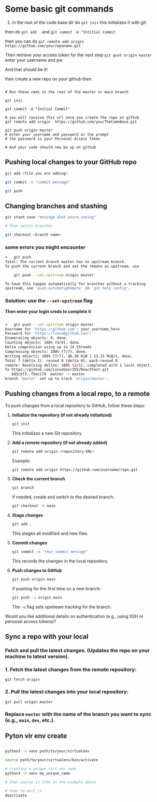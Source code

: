 
# Some basic git commands

1. in the root of the code base dir
do `git init`
this initializes it with git

then do `git add .`
and `git commit -m "Intitial Commit`

then you can do
`git remote add origin https://github.com/you/reponame.git`

Then retrieve your access token for the next step
`git push origin master`
enter your username and pw

And that should be it!

then create a new repo on your github
then

```shell

# Run these cmds in the root of the master or main branch

git init

git commit -m "Initial Commit"

# you will receive this url once you create the repo on github
git remote add origin  https://github.com/you/TheCodeBase.git

git push origin master
# enter your username and password at the prompt
# the password is your Personal Access Token

# And your code should now be up on github

```

## Pushing local changes to your GitHub repo

```bash
git add <file you are adding>

git commit -m "commit message"

git push

```

## Changing branches and stashing
```bash
git stash save "message what youre saving"

# Then switch branches

git checkout <branch name>

```


### some errors you might encounter
```bash
➜   git push
fatal: The current branch master has no upstream branch.
To push the current branch and set the remote as upstream, use

    git push --set-upstream origin master

To have this happen automatically for branches without a tracking
upstream, see 'push.autoSetupRemote' in 'git help config'.
```

### Solution: use the `--set-upstream` flag
**Then enter your login creds to complete it**
```bash

➜   git push --set-upstream origin master
Username for 'https://github.com': your_username_here
Password for 'https://linux@github.com': 
Enumerating objects: 9, done.
Counting objects: 100% (9/9), done.
Delta compression using up to 24 threads
Compressing objects: 100% (7/7), done.
Writing objects: 100% (7/7), 46.30 KiB | 23.15 MiB/s, done.
Total 7 (delta 1), reused 0 (delta 0), pack-reused 0
remote: Resolving deltas: 100% (1/1), completed with 1 local object.
To https://github.com/LinuxUser255/ReactFast.git
   6d3c5f3..f5ec179  master -> master
branch 'master' set up to track 'origin/master'.

```



## Pushing changes from a local repo, to a remote

To push changes from a local repository to GitHub, follow these steps:

1. **Initialize the repository (if not already initialized)**
    
    ```sh
    git init
    ```
    
    This initializes a new Git repository.
    
2. **Add a remote repository (if not already added)**
    
    ```sh
    git remote add origin <repository-URL>
    ```
    
    Example:
    
    ```sh
    git remote add origin https://github.com/username/repo.git
    ```
    
3. **Check the current branch**
    
    ```sh
    git branch
    ```
    
    If needed, create and switch to the desired branch:
    
    ```sh
    git checkout -b main
    ```
    
4. **Stage changes**
    
    ```sh
    git add .
    ```
    
    This stages all modified and new files.
    
5. **Commit changes**
    
    ```sh
    git commit -m "Your commit message"
    ```
    
    This records the changes in the local repository.
    
6. **Push changes to GitHub**
    
    ```sh
    git push origin main
    ```
    
    If pushing for the first time on a new branch:
    
    ```sh
    git push -u origin main
    ```
    
    The `-u` flag sets upstream tracking for the branch.
    

Would you like additional details on authentication (e.g., using SSH or personal access tokens)?




## Sync a repo with your local

### Fetch and pull the latest changes. (Updates the repo on your machine to latest version).


### 1. Fetch the latest changes from the remote repository:

```
git fetch origin
```



### 2. Pull the latest changes into your local repository:

```
git pull origin master
```


### Replace `master` with the name of the branch you want to sync (e.g., `main`, `dev`, etc.).


## Pyton vir env create
```bash

python3 -m venv path/to/your/virtualenv

source path/to/your/virtualenv/bin/activate

# creating a unique virt env name
python3 -m venv my_unique_name

# then source it like in the example above

# then to exit it
deactivate

```
